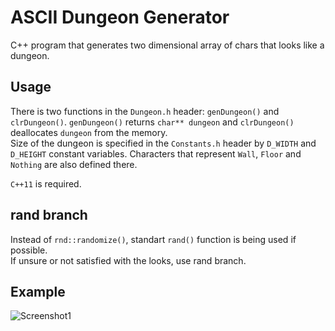 # ASCII Dungeon Generator
C++ program that generates two dimensional array of chars that looks like a dungeon. 

## Usage
There is two functions in the `Dungeon.h` header: `genDungeon()` and `clrDungeon()`. `genDungeon()` returns `char** dungeon` and `clrDungeon()` deallocates `dungeon` from the memory.  
Size of the dungeon is specified in the `Constants.h` header by `D_WIDTH` and `D_HEIGHT` constant variables. Characters that represent `Wall`, `Floor` and `Nothing` are also defined there.  
  
`C++11` is required.

## rand branch
Instead of `rnd::randomize()`, standart `rand()` function is being used if possible.  
If unsure or not satisfied with the looks, use rand branch.

## Example
![Screenshot1](https://github.com/7Y3RPXK3ETDCNRDD/dungeon_generator/blob/screenshots/Screenshots/example.png)

